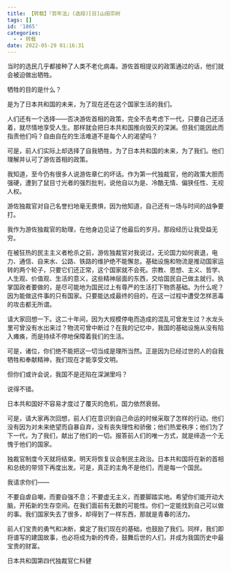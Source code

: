 ```yaml
---
title: 【转载】『百年法』(选段)[日]山田宗树
tags: []
id: '1865'
categories:
  - - 转载
date: 2022-05-29 01:16:31
---
```


当时的选民几乎都接种了人类不老化病毒。游佐首相提议的政策通过的话，他们就会被迫做出牺牲。

牺牲的目的是什么？

是为了日本共和国的未来，为了现在还在这个国家生活的我们。

人们还有一个选择——否决游佐首相的政策，完全不去考虑下一代，只要自己还活着，就尽情地享受人生。那样就会把日本共和国推向毁灭的深渊。但我们能因此而指责他们吗？自由自在的生活难道不是每个人的渴望吗？

可是，前人们实际上却选择了自我牺牲，为了日本共和国的未来，为了我们。他们理解并认可了游佐首相的政策。

我知道，至今仍有很多人说游佐章仁的坏话。作为第一代独裁官，他的政策大胆而强硬，遭到了鼠目寸光者的强烈批判，说他自以为是、冷酷无情、偏狭任性、无视人权。

游佐独裁官对自己名誉扫地毫无畏惧，因为他知道，自己还有一场与时间的战争要打。

我作为游佐独裁官的助理，在他身边见证了他最后的岁月。那段经历让我受益无穷。

在被狂热的民主主义者枪杀之前，游佐独裁官对我说过，无论国力如何衰退，电力、通信、自来水、公路、铁路的维护绝不能懈怠。基础设施和物流是推动国家运转的两个轮子，只要它们还正常，这个国家就不会死。宗教、思想、主义、哲学、人生观、价值观、生活的意义，这些精神层面的东西，交给国民自己做主就行。执掌国政者要做的，是尽可能地为国民过上有尊严的生活打下物质基础。为什么呢？因为能做这件事的只有国家。只要能达成最终的目的，在这一过程中遭受怎样恶毒的攻击都无所谓。

请大家回想一下。这二十年间，因为大规模停电而造成的混乱可曾发生过？水龙头里可曾没有水出来过？物流可曾中断过？在我的记忆中，我国的基础设施从没有陷入瘫痪，而是持续不停地保障着我们的生活。

可是，诸位，你们绝不能把这一切当成是理所当然。正是因为已经过世的人的自我牺牲和奉献精神，我们现在才能享受文明。

但你们或许会说，我国不是还陷在深渊里吗？

说得不错。

日本共和国好不容易才度过了覆灭的危机，国力依然衰弱。

可是，请大家再次回想，前人们在意识到自己命运的时候采取了怎样的行动。他们没有因为对未来绝望而自暴自弃，没有丧失理性和骄傲；他们热爱秩序；他们为了下一代，为了我们，献出了他们的一切。报答前人们的唯一方式，就是缔造一个无愧于他们的国家。

独裁官制度今天就将结束。明天将恢复议会制民主政治。日本共和国将在新的首相和总统的带领下再度出发。可是，真正的主角不是他们，而是每一个国民。

我请求你们——

不要自虐自嘲，而要自强不息；不要虚无主义，而要脚踏实地。希望你们能开动大脑，开拓新的生存空间。在我们面前有无数的可能性。你们一定能找到自己可以做的事。我们国家失去了很多，却得到了一样东西，那就是青春的活力。

前人们宝贵的勇气和决断，奠定了我们现在的基础，也鼓励了我们。同样，我们即将谱写的建国故事，也必将成为新的传奇，鼓舞后世的人们，并成为我国历史中最宝贵的财富。

日本共和国第四代独裁官仁科健